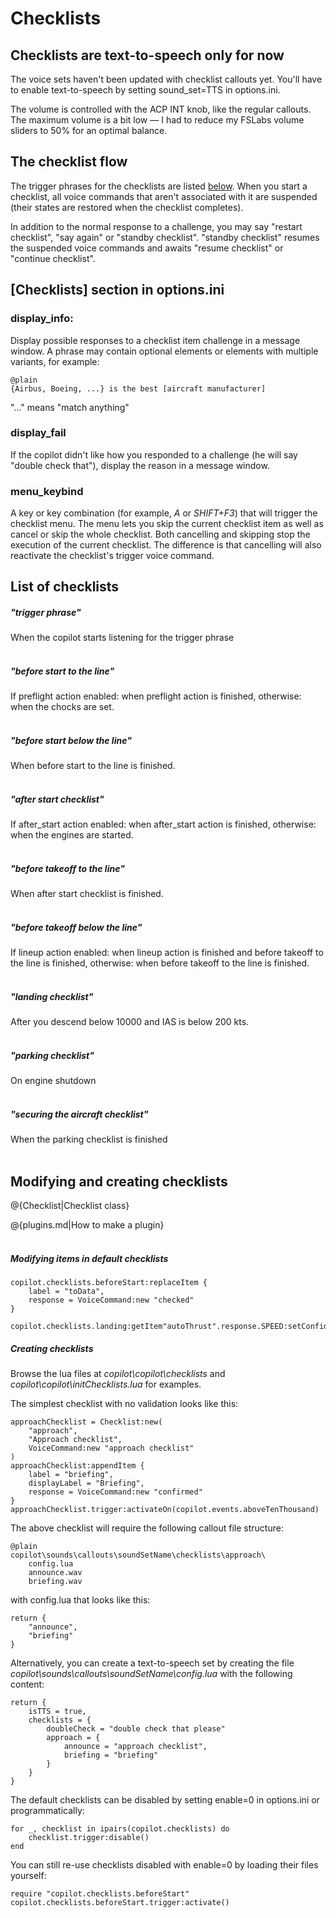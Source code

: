 # Checklists

## Checklists are text-to-speech only for now

The voice sets haven't been updated with checklist callouts yet. You'll have to enable text-to-speech by setting sound_set=TTS in options.ini. 

The volume is controlled with the ACP INT knob, like the regular callouts. The maximum volume is a bit low — I had to reduce my FSLabs volume sliders to 50% for an optimal balance. 

## The checklist flow

The trigger phrases for the checklists are listed <a href="#List_of_checklists">below</a>.
When you start a checklist, all voice commands that aren't associated with it are suspended (their states are restored when the checklist completes).

In addition to the normal response to a challenge, you may say "restart checklist", "say again" or "standby checklist".
"standby checklist" resumes the suspended voice commands and awaits "resume checklist" or "continue checklist".

## [Checklists] section in options.ini

### display_info:

Display possible responses to a checklist item challenge in a message window.
A phrase may contain optional elements or elements with multiple variants, for example:

	@plain
	{Airbus, Boeing, ...} is the best [aircraft manufacturer]

"..." means "match anything"

### display_fail

If the copilot didn't like how you responded to a challenge (he will say "double check that"), display the reason in a message window.

### menu_keybind

A key or key combination (for example, *A* or *SHIFT+F3*) that will trigger the checklist menu.
The menu lets you skip the current checklist item as well as cancel or skip the whole checklist.
Both cancelling and skipping stop the execution of the current checklist. 
The difference is that cancelling will also reactivate the checklist's trigger voice command.

## List of checklists

##### "trigger phrase"
When the copilot starts listening for the trigger phrase<br><br>

##### "before start to the line"
If preflight action enabled: when preflight action is finished, otherwise: when the chocks are set.<br><br>

##### "before start below the line"
When before start to the line is finished.<br><br>

##### "after start checklist"
If after\_start action enabled: when after\_start action is finished, otherwise: when the engines are started.<br><br>

##### "before takeoff to the line"
When after start checklist is finished.<br><br>

##### "before takeoff below the line"
If lineup action enabled: when lineup action is finished and before takeoff to the line is finished, otherwise: when before takeoff to the line is finished.<br><br>

##### "landing checklist"
After you descend below 10000 and IAS is below 200 kts.<br><br>

##### "parking checklist"
On engine shutdown<br><br>

##### "securing the aircraft checklist"
When the parking checklist is finished<br><br>

## Modifying and creating checklists

@{Checklist|Checklist class}

@{plugins.md|How to make a plugin}<br><br>

##### Modifying items in default checklists

	copilot.checklists.beforeStart:replaceItem {
		label = "toData",
		response = VoiceCommand:new "checked"
	}

	copilot.checklists.landing:getItem"autoThrust".response.SPEED:setConfidence(0.8)

##### Creating checklists

Browse the lua files at *copilot\copilot\checklists* and *copilot\copilot\initChecklists.lua* for examples.

The simplest checklist with no validation looks like this:

	approachChecklist = Checklist:new(
		"approach", 
		"Approach checklist", 
		VoiceCommand:new "approach checklist"
	)
	approachChecklist:appendItem {
		label = "briefing", 
		displayLabel = "Briefing", 
		response = VoiceCommand:new "confirmed"
	}
	approachChecklist.trigger:activateOn(copilot.events.aboveTenThousand)

The above checklist will require the following callout file structure:

	@plain
	copilot\sounds\callouts\soundSetName\checklists\approach\
		config.lua
		announce.wav
		briefing.wav

with config.lua that looks like this:

	return {
		"announce",
		"briefing"
	}

Alternatively, you can create a text-to-speech set by creating the file *copilot\sounds\callouts\soundSetName\config.lua* with the following content:

	return {
		isTTS = true,
		checklists = {
			doubleCheck = "double check that please"
			approach = {
				announce = "approach checklist",
				briefing = "briefing"
			}
		}
	}

The default checklists can be disabled by setting enable=0 in options.ini or programmatically:

	for _, checklist in ipairs(copilot.checklists) do 
		checklist.trigger:disable() 
	end

You can still re-use checklists disabled with enable=0 by loading their files yourself:

	require "copilot.checklists.beforeStart"
	copilot.checklists.beforeStart.trigger:activate()





















